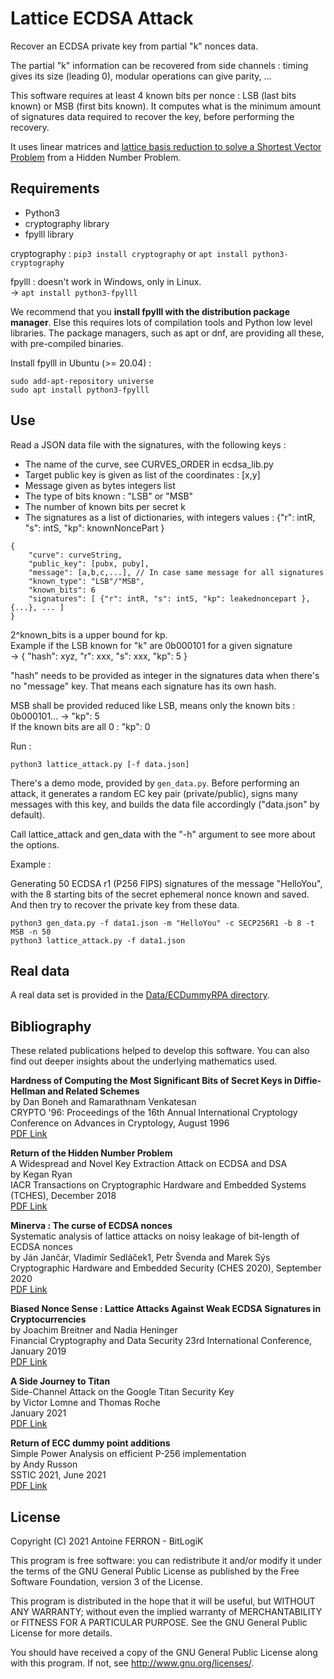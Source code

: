 # Lattice ECDSA Attack

Recover an ECDSA private key from partial "k" nonces data.

The partial "k" information can be recovered from side channels : timing gives its size (leading 0), modular operations can give parity, ...

This software requires at least 4 known bits per nonce : LSB (last bits known) or MSB (first bits known). It computes what is the minimum amount of signatures data required to recover the key, before performing the recovery.

It uses linear matrices and [lattice basis reduction to solve a Shortest Vector Problem](https://en.wikipedia.org/wiki/Lattice_problem) from a Hidden Number Problem.


## Requirements

* Python3
* cryptography library
* fpylll library

cryptography : `pip3 install cryptography` or `apt install python3-cryptography`

fpylll : doesn't work in Windows, only in Linux.  
          -> `apt install python3-fpylll`

We recommend that you **install fpylll with the distribution package manager**. Else this requires lots of compilation tools and Python low level libraries. The package managers, such as apt or dnf, are providing all these, with pre-compiled binaries.

Install fpylll in Ubuntu (>= 20.04) :

```
sudo add-apt-repository universe
sudo apt install python3-fpylll
```


## Use

Read a JSON data file with the signatures, with the following keys :  
* The name of the curve, see CURVES_ORDER in ecdsa_lib.py  
* Target public key is given as list of the coordinates : [x,y]
* Message given as bytes integers list
* The type of bits known : "LSB" or "MSB"
* The number of known bits per secret k
* The signatures as a list of dictionaries, with integers values : {"r": intR, "s": intS, "kp": knownNoncePart }

```
{
    "curve": curveString,
    "public_key": [pubx, puby],
    "message": [a,b,c,...], // In case same message for all signatures
    "known_type": "LSB"/"MSB",
    "known_bits": 6
    "signatures": [ {"r": intR, "s": intS, "kp": leakednoncepart }, {...}, ... ]
}
```

2^known_bits is a upper bound for kp.  
Example if the LSB known for "k" are 0b000101 for a given signature  
 -> { "hash": xyz, "r": xxx, "s": xxx, "kp": 5 }  

"hash" needs to be provided as integer in the signatures data when there's no "message" key. That means each signature has its own hash.

MSB shall be provided reduced like LSB, means only the known bits :  
0b000101... -> "kp": 5  
If the known bits are all 0 : "kp": 0

Run :

```
python3 lattice_attack.py [-f data.json]
```

There's a demo mode, provided by `gen_data.py`. Before performing an attack, it generates a random EC key pair (private/public), signs many messages with this key, and builds the data file accordingly ("data.json" by default).

Call lattice_attack and gen_data with the "-h" argument to see more about the options.

Example :

Generating 50 ECDSA r1 (P256 FIPS) signatures of the message "HelloYou", with the 8 starting bits of the secret ephemeral nonce known and saved. And then try to recover the private key from these data.

```
python3 gen_data.py -f data1.json -m "HelloYou" -c SECP256R1 -b 8 -t MSB -n 50
python3 lattice_attack.py -f data1.json
```

## Real data

A real data set is provided in the [Data/ECDummyRPA directory](Data/ECDummyRPA).

## Bibliography

These related publications helped to develop this software. You can also find out deeper insights about the underlying mathematics used.

**Hardness of Computing the Most Significant Bits of Secret Keys in Diffie-Hellman and Related Schemes**  
by Dan Boneh and Ramarathnam Venkatesan  
CRYPTO '96: Proceedings of the 16th Annual International Cryptology Conference on Advances in Cryptology, August 1996  
[PDF Link](https://link.springer.com/content/pdf/10.1007%2F3-540-68697-5_11.pdf)

**Return of the Hidden Number Problem**  
A Widespread and Novel Key Extraction Attack on ECDSA and DSA  
by Kegan Ryan  
IACR Transactions on Cryptographic Hardware and Embedded Systems (TCHES), December 2018  
[PDF Link](https://tches.iacr.org/index.php/TCHES/article/view/7337/6509)

**Minerva : The curse of ECDSA nonces**  
Systematic analysis of lattice attacks on noisy leakage of bit-length of ECDSA nonces  
by Ján Jančár, Vladimír Sedláček1, Petr Švenda and Marek Sýs  
Cryptographic Hardware and Embedded Security (CHES 2020), September 2020  
[PDF Link](https://eprint.iacr.org/2020/728.pdf)

**Biased Nonce Sense : Lattice Attacks Against Weak ECDSA Signatures in Cryptocurrencies**  
by Joachim Breitner and Nadia Heninger  
Financial Cryptography and Data Security 23rd International Conference, January 2019  
[PDF Link](https://fc19.ifca.ai/preproceedings/104-preproceedings.pdf)

**A Side Journey to Titan**  
Side-Channel Attack on the Google Titan Security Key  
by Victor Lomne and Thomas Roche  
January 2021  
[PDF Link](https://ninjalab.io/wp-content/uploads/2021/01/a_side_journey_to_titan.pdf)

**Return of ECC dummy point additions**  
Simple Power Analysis on efficient P-256 implementation  
by Andy Russon  
SSTIC 2021, June 2021  
[PDF Link](https://www.sstic.org/media/SSTIC2021/SSTIC-actes/return_of_ecc_dummy_point_additions_simple_power_a/SSTIC2021-Article-return_of_ecc_dummy_point_additions_simple_power_analysis_on_efficient_p-256_implementation-russon.pdf)


## License

Copyright (C) 2021  Antoine FERRON - BitLogiK

This program is free software: you can redistribute it and/or modify
it under the terms of the GNU General Public License as published by
the Free Software Foundation, version 3 of the License.

This program is distributed in the hope that it will be useful,
but WITHOUT ANY WARRANTY; without even the implied warranty of
MERCHANTABILITY or FITNESS FOR A PARTICULAR PURPOSE.  See the GNU
General Public License for more details.

You should have received a copy of the GNU General Public License
along with this program.  If not, see <http://www.gnu.org/licenses/>.
